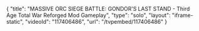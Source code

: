 {
    "title": "MASSIVE ORC SIEGE BATTLE: GONDOR'S LAST STAND - Third Age Total War Reforged Mod Gameplay",
    "type": "solo",
    "layout": "iframe-static",
    "videoId": "117406486",
    "url": "\/tvpembed\/117406486"
}